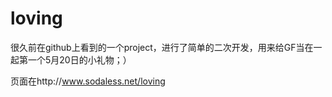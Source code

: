 loving
======

很久前在github上看到的一个project，进行了简单的二次开发，用来给GF当在一起第一个5月20日的小礼物；）

页面在http://www.sodaless.net/loving 
